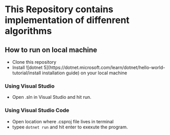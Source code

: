 # This Repository contains implementation of diffenrent algorithms

## How to run on local machine
<ul>
<li>Clone this repository</li>
<li>Install ![dotnet 5](https://dotnet.microsoft.com/learn/dotnet/hello-world-tutorial/install installation guide) on your local machine</li>
</ul>

### Using Visual Studio
<ul>
<li>Open .sln in Visual Studio and hit run.</li>
</ul>

### Using Visual Studio Code
<ul>
<li>Open location where .csproj file lives in terminal</li>
<li>typee <code>dotnet run</code> and hit enter to exexute the program.</li>
</ul>
